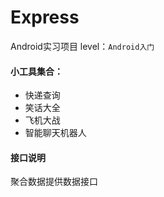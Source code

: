 # Express
Android实习项目
level：`Android入门`
#### 小工具集合：
 - 快递查询
 - 笑话大全
 - 飞机大战
 - 智能聊天机器人

#### 接口说明
聚合数据提供数据接口

